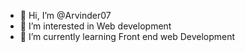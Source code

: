 - 👋 Hi, I’m @Arvinder07
- 👀 I’m interested in Web development
- 🌱 I’m currently learning Front end web Development

<!---
Arvinder07/Arvinder07 is a ✨ special ✨ repository because its `README.md` (this file) appears on your GitHub profile.
You can click the Preview link to take a look at your changes.
--->
